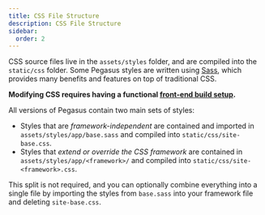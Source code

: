 ```yaml
---
title: CSS File Structure
description: CSS File Structure
sidebar:
  order: 2
---
```


CSS source files live in the `assets/styles` folder, and are compiled into the `static/css` folder.
Some Pegasus styles are written using [Sass](https://sass-lang.com/), which provides many benefits
and features on top of traditional CSS.

**Modifying CSS requires having a functional [front-end build setup](/front-end/overview).**

All versions of Pegasus contain two main sets of styles:

- Styles that are *framework-independent* are contained and imported in `assets/styles/app/base.sass` 
  and compiled into `static/css/site-base.css`.
- Styles that *extend or override the CSS framework* are contained in `assets/styles/app/<framework>/`
  and compiled into `static/css/site-<framework>.css`.

This split is not required, and you can optionally combine everything into a single file by importing the styles 
from `base.sass` into your framework file and deleting `site-base.css`.
